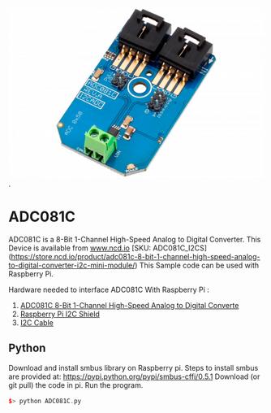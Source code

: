
[![ADC081C](ADC018C_I2CADC.png)](https://store.ncd.io/product/adc081c-8-bit-1-channel-high-speed-analog-to-digital-converter-i2c-mini-module/).

# ADC081C
ADC081C is a 8-Bit 1-Channel High-Speed Analog to Digital Converter.
This Device is available from www.ncd.io [SKU: ADC081C_I2CS]
(https://store.ncd.io/product/adc081c-8-bit-1-channel-high-speed-analog-to-digital-converter-i2c-mini-module/)
This Sample code can be used with Raspberry Pi.

Hardware needed to interface ADC081C With Raspberry Pi : 
1. <a href="https://store.ncd.io/product/adc081c-8-bit-1-channel-high-speed-analog-to-digital-converter-i2c-mini-module/">ADC081C 8-Bit 1-Channel High-Speed Analog to Digital Converte</a>
2. <a href="https://store.ncd.io/product/i2c-shield-for-raspberry-pi-3-pi2-with-outward-facing-i2c-port-terminates-over-hdmi-port/">Raspberry Pi I2C Shield</a>
3. <a href="https://store.ncd.io/product/i%C2%B2c-cable/">I2C Cable</a>

## Python
Download and install smbus library on Raspberry pi. Steps to install smbus are provided at:
https://pypi.python.org/pypi/smbus-cffi/0.5.1
Download (or git pull) the code in pi. Run the program.

```cpp
$> python ADC081C.py
```
